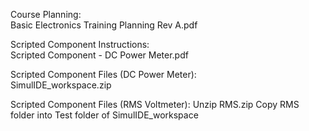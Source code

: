 Course Planning:  
Basic Electronics Training Planning Rev A.pdf

Scripted Component Instructions:  
Scripted Component - DC Power Meter.pdf

Scripted Component Files (DC Power Meter):  
SimulIDE_workspace.zip

Scripted Component Files (RMS Voltmeter):
Unzip RMS.zip 
Copy RMS folder into Test folder of SimulIDE_workspace

